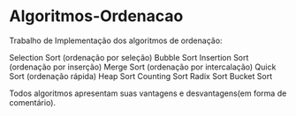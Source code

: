 # Algoritmos-Ordenacao
Trabalho de Implementação dos algoritmos de ordenação:

Selection Sort (ordenação por seleção)
Bubble Sort
Insertion Sort (ordenação por inserção)
Merge Sort (ordenação por intercalação)
Quick Sort (ordenação rápida)
Heap Sort
Counting Sort
Radix Sort
Bucket Sort

Todos algoritmos apresentam suas vantagens e desvantagens(em forma de comentário).
